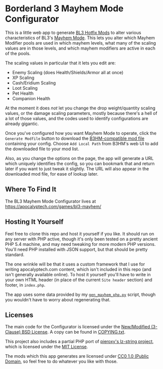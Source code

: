 Borderland 3 Mayhem Mode Configurator
=====================================

This is a little web app to generate [BL3 Hotfix Mods](http://borderlandsmodding.com/bl3/)
to alter various characteristics of BL3's [Mayhem Mode](https://borderlands.fandom.com/wiki/Mayhem_Mode).
This lets you alter which Mayhem Modifier pools are used in which mayhem
levels, what many of the scaling values are in those levels, and which
mayhem modifiers are active in each of the pools.

The scaling values in particular that it lets you edit are:

 * Enemy Scaling (does Health/Shields/Armor all at once)
 * XP Scaling
 * Cash/Eridium Scaling
 * Loot Scaling
 * Pet Health
 * Companion Health

At the moment it does *not* let you change the drop weight/quantity
scaling values, or the damage scaling parameters, mostly because
there's a hell of a lot of those values, and the codes used to identify
configurations are already gigantic.

Once you've configured how you want Mayhem Mode to operate, click the
`Generate Modfile` button to download the [B3HM-compatible mod file](http://borderlandsmodding.com/bl3-running-mods/)
containing your config.  Choose `Add Local Path` from B3HM's web UI
to add the downloaded file to your mod list.

Also, as you change the options on the page, the app will generate a
URL which uniquely identifies the config, so you can bookmark that
and return later if you want to just tweak it slightly.  The URL
will also appear in the downloaded mod file, for ease of lookup
later.

Where To Find It
----------------

The BL3 Mayhem Mode Configurator lives at https://apocalyptech.com/games/bl3-mayhem/

Hosting It Yourself
-------------------

Feel free to clone this repo and host it yourself if you like.  It
should run on any server with PHP active, though it's only been tested
on a pretty ancient PHP 5.4 machine, and may need tweaking for more
modern PHP versions.  You'll need PHP installed with JSON support,
but that should be pretty standard.

The one wrinkle will be that it uses a custom framework that I use
for writing apocalyptech.com content, which isn't included in this
repo (and isn't generally available online).  To host it yourself
you'll have to write in your own HTML header (in place of the
current `Site header` section) and footer, in `index.php`.

The app uses some data provided by my [`gen_mayhem_php.py`](https://github.com/BLCM/bl3mods/blob/master/Apocalyptech/dataprocessing/gen_mayhem_php.py)
script, though you wouldn't have to worry about regenerating that.

Licenses
--------

The main code for the Configurator is licensed under the
[New/Modified (3-Clause) BSD License](https://opensource.org/licenses/BSD-3-Clause).
A copy can be found in [COPYING.txt](COPYING.txt).

This project also includes a partial PHP port of
[pieroxy's lz-string project](https://pieroxy.net/blog/pages/lz-string/index.html),
which is licensed under the [MIT License](https://opensource.org/licenses/MIT).

The mods which this app generates are licensed under
[CC0 1.0 (Public Domain](https://creativecommons.org/publicdomain/zero/1.0/),
so feel free to do whatever you like with those.

